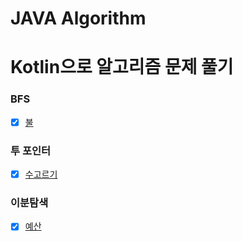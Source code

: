 # JAVA Algorithm


# Kotlin으로 알고리즘 문제 풀기

### BFS
-[x] [불](https://www.acmicpc.net/problem/5427) 

### 투 포인터
-[x] [수고르기](https://www.acmicpc.net/problem/2230)

### 이분탐색
-[x] [예산](https://www.acmicpc.net/problem/2512)